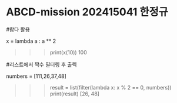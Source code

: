 # ABCD-mission 202415041 한정규

#람다 활용

 x = lambda a : a ** 2
>>> print(x(10))
100

#리스트에서 짝수 필터링 후 출력

numbers = [111,26,37,48]
>>> result = list(filter(lambda x: x % 2 == 0, numbers))
>>> print(result)
[26, 48]
